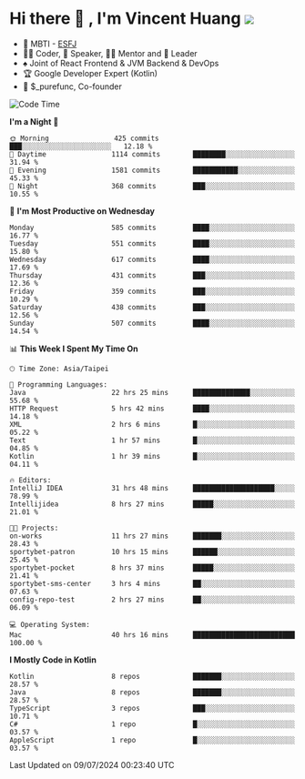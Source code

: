 # Hi there 👋 , I'm Vincent Huang ![](https://komarev.com/ghpvc/?username=Jian-Min-Huang)
- 👀 MBTI - [ESFJ](https://www.16personalities.com/esfj-personality)
- 👨‍💻 Coder, 🎤 Speaker, 👨‍🏫 Mentor and 🚀 Leader
- ♠️ Joint of React Frontend & JVM Backend & DevOps
- 🏆 Google Developer Expert (Kotlin)
- 💼 $_purefunc, Co-founder

<!--START_SECTION:waka-->
![Code Time](http://img.shields.io/badge/Code%20Time-4%2C040%20hrs%201%20min-blue)

**I'm a Night 🦉** 

```text
🌞 Morning                425 commits         ███░░░░░░░░░░░░░░░░░░░░░░   12.18 % 
🌆 Daytime                1114 commits        ████████░░░░░░░░░░░░░░░░░   31.94 % 
🌃 Evening                1581 commits        ███████████░░░░░░░░░░░░░░   45.33 % 
🌙 Night                  368 commits         ███░░░░░░░░░░░░░░░░░░░░░░   10.55 % 
```
📅 **I'm Most Productive on Wednesday** 

```text
Monday                   585 commits         ████░░░░░░░░░░░░░░░░░░░░░   16.77 % 
Tuesday                  551 commits         ████░░░░░░░░░░░░░░░░░░░░░   15.80 % 
Wednesday                617 commits         ████░░░░░░░░░░░░░░░░░░░░░   17.69 % 
Thursday                 431 commits         ███░░░░░░░░░░░░░░░░░░░░░░   12.36 % 
Friday                   359 commits         ███░░░░░░░░░░░░░░░░░░░░░░   10.29 % 
Saturday                 438 commits         ███░░░░░░░░░░░░░░░░░░░░░░   12.56 % 
Sunday                   507 commits         ████░░░░░░░░░░░░░░░░░░░░░   14.54 % 
```


📊 **This Week I Spent My Time On** 

```text
🕑︎ Time Zone: Asia/Taipei

💬 Programming Languages: 
Java                     22 hrs 25 mins      ██████████████░░░░░░░░░░░   55.68 % 
HTTP Request             5 hrs 42 mins       ████░░░░░░░░░░░░░░░░░░░░░   14.18 % 
XML                      2 hrs 6 mins        █░░░░░░░░░░░░░░░░░░░░░░░░   05.22 % 
Text                     1 hr 57 mins        █░░░░░░░░░░░░░░░░░░░░░░░░   04.85 % 
Kotlin                   1 hr 39 mins        █░░░░░░░░░░░░░░░░░░░░░░░░   04.11 % 

🔥 Editors: 
IntelliJ IDEA            31 hrs 48 mins      ████████████████████░░░░░   78.99 % 
Intellijidea             8 hrs 27 mins       █████░░░░░░░░░░░░░░░░░░░░   21.01 % 

🐱‍💻 Projects: 
on-works                 11 hrs 27 mins      ███████░░░░░░░░░░░░░░░░░░   28.43 % 
sportybet-patron         10 hrs 15 mins      ██████░░░░░░░░░░░░░░░░░░░   25.45 % 
sportybet-pocket         8 hrs 37 mins       █████░░░░░░░░░░░░░░░░░░░░   21.41 % 
sportybet-sms-center     3 hrs 4 mins        ██░░░░░░░░░░░░░░░░░░░░░░░   07.63 % 
config-repo-test         2 hrs 27 mins       ██░░░░░░░░░░░░░░░░░░░░░░░   06.09 % 

💻 Operating System: 
Mac                      40 hrs 16 mins      █████████████████████████   100.00 % 
```

**I Mostly Code in Kotlin** 

```text
Kotlin                   8 repos             ███████░░░░░░░░░░░░░░░░░░   28.57 % 
Java                     8 repos             ███████░░░░░░░░░░░░░░░░░░   28.57 % 
TypeScript               3 repos             ███░░░░░░░░░░░░░░░░░░░░░░   10.71 % 
C#                       1 repo              █░░░░░░░░░░░░░░░░░░░░░░░░   03.57 % 
AppleScript              1 repo              █░░░░░░░░░░░░░░░░░░░░░░░░   03.57 % 
```




 Last Updated on 09/07/2024 00:23:40 UTC
<!--END_SECTION:waka-->

